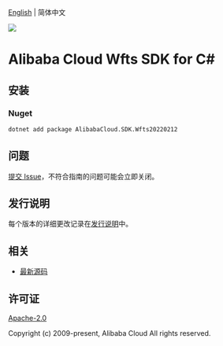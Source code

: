 [English](README.md) | 简体中文

![](https://aliyunsdk-pages.alicdn.com/icons/AlibabaCloud.svg)

# Alibaba Cloud Wfts SDK for C#

## 安装

### Nuget

```bash
dotnet add package AlibabaCloud.SDK.Wfts20220212
```

## 问题

[提交 Issue](https://github.com/aliyun/alibabacloud-csharp-sdk/issues/new)，不符合指南的问题可能会立即关闭。

## 发行说明

每个版本的详细更改记录在[发行说明](./ChangeLog.md)中。

## 相关

* [最新源码](https://github.com/aliyun/alibabacloud-csharp-sdk/)

## 许可证

[Apache-2.0](http://www.apache.org/licenses/LICENSE-2.0)

Copyright (c) 2009-present, Alibaba Cloud All rights reserved.
